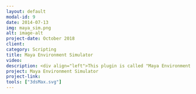```yaml
---
layout: default
modal-id: 9
date: 2014-07-13
img: maya_sim.png
alt: image-alt
project-date: October 2018
client: 
category: Scripting
title: Maya Environment Simulator
video: 
description: <div align="left">This plugin is called "Maya Environment Simulator". Using this plugin, Maya animators can work inside 3dsMax just like their native software. I've developed all transformation behaviors/tools of this plugin. It is written in maxscript.</div>
project: Maya Environment Simulator
project-link: 
tools: ["3dsMax.svg"]
---
```

